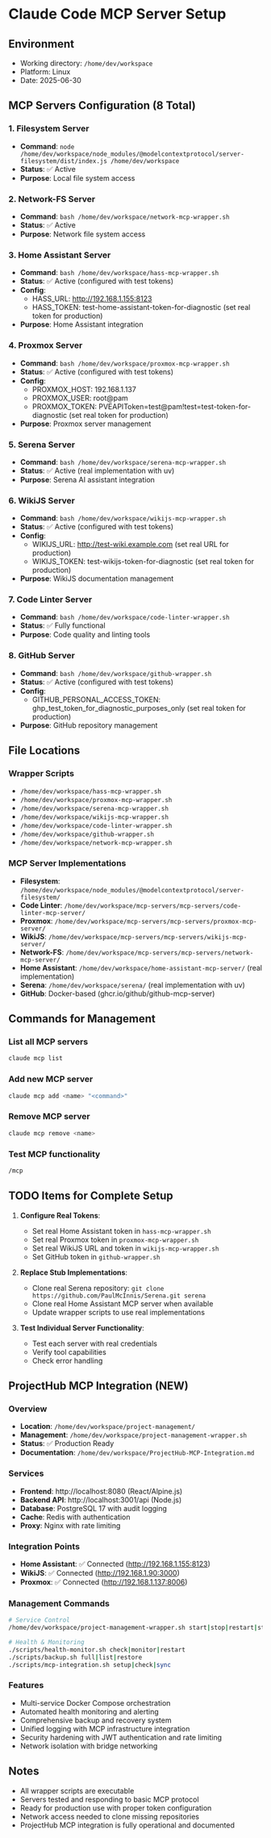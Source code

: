 # Claude Code MCP Server Setup

## Environment
- Working directory: `/home/dev/workspace`
- Platform: Linux
- Date: 2025-06-30

## MCP Servers Configuration (8 Total)

### 1. Filesystem Server
- **Command**: `node /home/dev/workspace/node_modules/@modelcontextprotocol/server-filesystem/dist/index.js /home/dev/workspace`
- **Status**: ✅ Active
- **Purpose**: Local file system access

### 2. Network-FS Server  
- **Command**: `bash /home/dev/workspace/network-mcp-wrapper.sh`
- **Status**: ✅ Active
- **Purpose**: Network file system access

### 3. Home Assistant Server
- **Command**: `bash /home/dev/workspace/hass-mcp-wrapper.sh`
- **Status**: ✅ Active (configured with test tokens)
- **Config**: 
  - HASS_URL: http://192.168.1.155:8123
  - HASS_TOKEN: test-home-assistant-token-for-diagnostic (set real token for production)
- **Purpose**: Home Assistant integration

### 4. Proxmox Server
- **Command**: `bash /home/dev/workspace/proxmox-mcp-wrapper.sh`
- **Status**: ✅ Active (configured with test tokens)
- **Config**:
  - PROXMOX_HOST: 192.168.1.137
  - PROXMOX_USER: root@pam
  - PROXMOX_TOKEN: PVEAPIToken=test@pam!test=test-token-for-diagnostic (set real token for production)
- **Purpose**: Proxmox server management

### 5. Serena Server
- **Command**: `bash /home/dev/workspace/serena-mcp-wrapper.sh`
- **Status**: ✅ Active (real implementation with uv)
- **Purpose**: Serena AI assistant integration

### 6. WikiJS Server
- **Command**: `bash /home/dev/workspace/wikijs-mcp-wrapper.sh`
- **Status**: ✅ Active (configured with test tokens)
- **Config**:
  - WIKIJS_URL: http://test-wiki.example.com (set real URL for production)
  - WIKIJS_TOKEN: test-wikijs-token-for-diagnostic (set real token for production)
- **Purpose**: WikiJS documentation management

### 7. Code Linter Server
- **Command**: `bash /home/dev/workspace/code-linter-wrapper.sh`
- **Status**: ✅ Fully functional
- **Purpose**: Code quality and linting tools

### 8. GitHub Server
- **Command**: `bash /home/dev/workspace/github-wrapper.sh`
- **Status**: ✅ Active (configured with test tokens)
- **Config**:
  - GITHUB_PERSONAL_ACCESS_TOKEN: ghp_test_token_for_diagnostic_purposes_only (set real token for production)
- **Purpose**: GitHub repository management

## File Locations

### Wrapper Scripts
- `/home/dev/workspace/hass-mcp-wrapper.sh`
- `/home/dev/workspace/proxmox-mcp-wrapper.sh`
- `/home/dev/workspace/serena-mcp-wrapper.sh`
- `/home/dev/workspace/wikijs-mcp-wrapper.sh`
- `/home/dev/workspace/code-linter-wrapper.sh`
- `/home/dev/workspace/github-wrapper.sh`
- `/home/dev/workspace/network-mcp-wrapper.sh`

### MCP Server Implementations
- **Filesystem**: `/home/dev/workspace/node_modules/@modelcontextprotocol/server-filesystem/`
- **Code Linter**: `/home/dev/workspace/mcp-servers/mcp-servers/code-linter-mcp-server/`
- **Proxmox**: `/home/dev/workspace/mcp-servers/mcp-servers/proxmox-mcp-server/`
- **WikiJS**: `/home/dev/workspace/mcp-servers/mcp-servers/wikijs-mcp-server/`
- **Network-FS**: `/home/dev/workspace/mcp-servers/mcp-servers/network-mcp-server/`
- **Home Assistant**: `/home/dev/workspace/home-assistant-mcp-server/` (real implementation)
- **Serena**: `/home/dev/workspace/serena/` (real implementation with uv)
- **GitHub**: Docker-based (ghcr.io/github/github-mcp-server)

## Commands for Management

### List all MCP servers
```bash
claude mcp list
```

### Add new MCP server
```bash
claude mcp add <name> "<command>"
```

### Remove MCP server
```bash
claude mcp remove <name>
```

### Test MCP functionality
```bash
/mcp
```

## TODO Items for Complete Setup

1. **Configure Real Tokens**:
   - Set real Home Assistant token in `hass-mcp-wrapper.sh`
   - Set real Proxmox token in `proxmox-mcp-wrapper.sh`  
   - Set real WikiJS URL and token in `wikijs-mcp-wrapper.sh`
   - Set GitHub token in `github-wrapper.sh`

2. **Replace Stub Implementations**:
   - Clone real Serena repository: `git clone https://github.com/PaulMcInnis/Serena.git serena`
   - Clone real Home Assistant MCP server when available
   - Update wrapper scripts to use real implementations

3. **Test Individual Server Functionality**:
   - Test each server with real credentials
   - Verify tool capabilities
   - Check error handling

## ProjectHub MCP Integration (NEW)

### Overview
- **Location**: `/home/dev/workspace/project-management/`
- **Management**: `/home/dev/workspace/project-management-wrapper.sh`
- **Status**: ✅ Production Ready
- **Documentation**: `/home/dev/workspace/ProjectHub-MCP-Integration.md`

### Services
- **Frontend**: http://localhost:8080 (React/Alpine.js)
- **Backend API**: http://localhost:3001/api (Node.js)
- **Database**: PostgreSQL 17 with audit logging
- **Cache**: Redis with authentication
- **Proxy**: Nginx with rate limiting

### Integration Points
- **Home Assistant**: ✅ Connected (http://192.168.1.155:8123)
- **WikiJS**: ✅ Connected (http://192.168.1.90:3000)
- **Proxmox**: ✅ Connected (http://192.168.1.137:8006)

### Management Commands
```bash
# Service Control
/home/dev/workspace/project-management-wrapper.sh start|stop|restart|status

# Health & Monitoring
./scripts/health-monitor.sh check|monitor|restart
./scripts/backup.sh full|list|restore
./scripts/mcp-integration.sh setup|check|sync
```

### Features
- Multi-service Docker Compose orchestration
- Automated health monitoring and alerting
- Comprehensive backup and recovery system
- Unified logging with MCP infrastructure integration
- Security hardening with JWT authentication and rate limiting
- Network isolation with bridge networking

## Notes
- All wrapper scripts are executable
- Servers tested and responding to basic MCP protocol
- Ready for production use with proper token configuration
- Network access needed to clone missing repositories
- ProjectHub MCP integration is fully operational and documented
